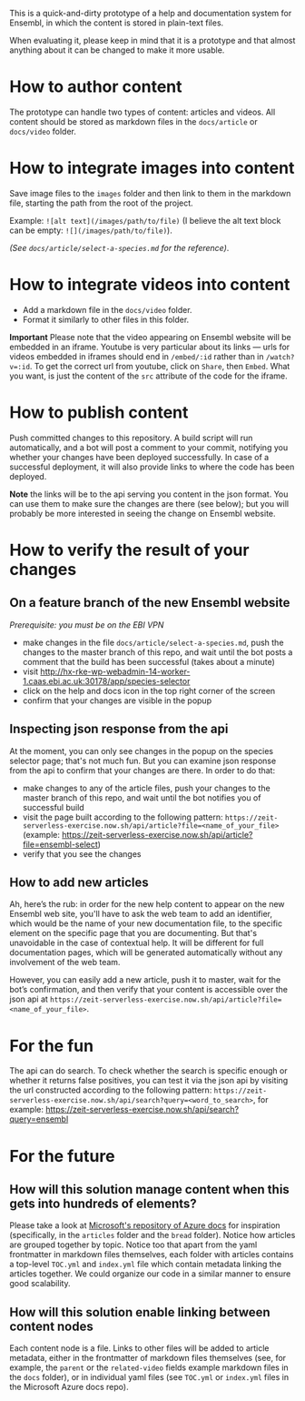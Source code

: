 This is a quick-and-dirty prototype of a help and documentation system for Ensembl, in which the content is stored in plain-text files.

When evaluating it, please keep in mind that it is a prototype and that almost anything about it can be changed to make it more usable.

# How to author content
The prototype can handle two types of content: articles and videos. All content should be stored as markdown files in the `docs/article` or `docs/video` folder.

# How to integrate images into content
Save image files to the `images` folder and then link to them in the markdown file, starting the path from the root of the project.

Example: `![alt text](/images/path/to/file)` (I believe the alt text block can be empty: `![](/images/path/to/file)`).

_(See `docs/article/select-a-species.md` for the reference)_.

# How to integrate videos into content
- Add a markdown file in the `docs/video` folder.
- Format it similarly to other files in this folder.

**Important** Please note that the video appearing on Ensembl website will be embedded in an iframe. Youtube is very particular about its links — urls for videos embedded in iframes should end in `/embed/:id` rather than in `/watch?v=:id`. To get the correct url from youtube, click on `Share`, then `Embed`. What you want, is just the content of the `src` attribute of the code for the iframe.

# How to publish content
Push committed changes to this repository. A build script will run automatically, and a bot will post a comment to your commit, notifying you whether your changes have been deployed successfully. In case of a successful deployment, it will also provide links to where the code has been deployed.

**Note** the links will be to the api serving you content in the json format. You can use them to make sure the changes are there (see below); but you will probably be more interested in seeing the change on Ensembl website.

# How to verify the result of your changes

## On a feature branch of the new Ensembl website

_Prerequisite: you must be on the EBI VPN_

- make changes in the file `docs/article/select-a-species.md`, push the changes to the master branch of this repo, and wait until the bot posts a comment that the build has been successful (takes about a minute)
- visit http://hx-rke-wp-webadmin-14-worker-1.caas.ebi.ac.uk:30178/app/species-selector
- click on the help and docs icon in the top right corner of the screen
- confirm that your changes are visible in the popup

## Inspecting json response from the api

At the moment, you can only see changes in the popup on the species selector page; that's not much fun. But you can examine json response from the api to confirm that your changes are there. In order to do that:

- make changes to any of the article files, push your changes to the master branch of this repo, and wait until the bot notifies you of successful build
- visit the page built according to the following pattern: `https://zeit-serverless-exercise.now.sh/api/article?file=<name_of_your_file>` (example: https://zeit-serverless-exercise.now.sh/api/article?file=ensembl-select)
- verify that you see the changes

## How to add new articles

Ah, here’s the rub: in order for the new help content to appear on the new Ensembl web site, you'll have to ask the web team to add an identifier, which would be the name of your new documentation file, to the specific element on the specific page that you are documenting. But that's unavoidable in the case of contextual help. It will be different for full documentation pages, which will be generated automatically without any involvement of the web team.

However, you can easily add a new article, push it to master, wait for the bot’s confirmation, and then verify that your content is accessible over the json api at `https://zeit-serverless-exercise.now.sh/api/article?file=<name_of_your_file>`.

# For the fun

The api can do search. To check whether the search is specific enough or whether it returns false positives, you can test it via the json api by visiting the url constructed according to the following pattern: `https://zeit-serverless-exercise.now.sh/api/search?query=<word_to_search>`, for example: https://zeit-serverless-exercise.now.sh/api/search?query=ensembl

# For the future

## How will this solution manage content when this gets into hundreds of elements?

Please take a look at [Microsoft's repository of Azure docs](https://github.com/MicrosoftDocs/azure-docs) for inspiration (specifically, in the `articles` folder and the `bread` folder). Notice how articles are grouped together by topic. Notice too that apart from the yaml frontmatter in markdown files themselves, each folder with articles contains a top-level `TOC.yml` and `index.yml` file which contain metadata linking the articles together. We could organize our code in a similar manner to ensure good scalability.

## How will this solution enable linking between content nodes

Each content node is a file. Links to other files will be added to article metadata, either in the frontmatter of markdown files themselves (see, for example, the `parent` or the `related-video` fields example markdown files in the `docs` folder), or in individual yaml files (see `TOC.yml` or `index.yml` files in the Microsoft Azure docs repo).
